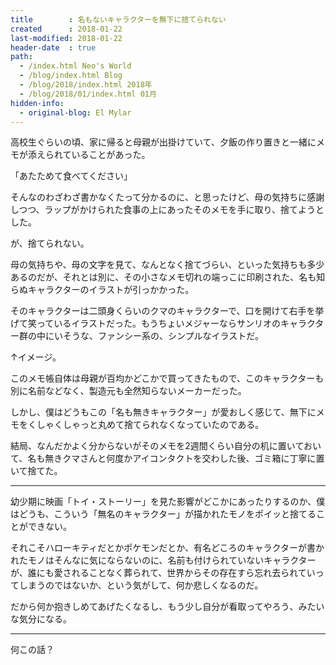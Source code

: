 ```yaml
---
title        : 名もないキャラクターを無下に捨てられない
created      : 2018-01-22
last-modified: 2018-01-22
header-date  : true
path:
  - /index.html Neo's World
  - /blog/index.html Blog
  - /blog/2018/index.html 2018年
  - /blog/2018/01/index.html 01月
hidden-info:
  - original-blog: El Mylar
---
```


高校生ぐらいの頃、家に帰ると母親が出掛けていて、夕飯の作り置きと一緒にメモが添えられていることがあった。

「あたためて食べてください」

そんなのわざわざ書かなくたって分かるのに、と思ったけど、母の気持ちに感謝しつつ、ラップがかけられた食事の上にあったそのメモを手に取り、捨てようとした。

が、捨てられない。

母の気持ちや、母の文字を見て、なんとなく捨てづらい、といった気持ちも多少あるのだが、それとは別に、その小さなメモ切れの端っこに印刷された、名も知らぬキャラクターのイラストが引っかかった。

そのキャラクターは二頭身くらいのクマのキャラクターで、口を開けて右手を挙げて笑っているイラストだった。もうちょいメジャーならサンリオのキャラクター群の中にいそうな、ファンシー系の、シンプルなイラストだ。

↑イメージ。

このメモ帳自体は母親が百均かどこかで買ってきたもので、このキャラクターも別に名前などなく、製造元も全然知らないメーカーだった。

しかし、僕はどうもこの「名も無きキャラクター」が愛おしく感じて、無下にメモをくしゃくしゃっと丸めて捨てられなくなっていたのである。

結局、なんだかよく分からないがそのメモを2週間くらい自分の机に置いておいて、名も無きクマさんと何度かアイコンタクトを交わした後、ゴミ箱に丁寧に置いて捨てた。

---

幼少期に映画「トイ・ストーリー」を見た影響がどこかにあったりするのか、僕はどうも、こういう「無名のキャラクター」が描かれたモノをポイッと捨てることができない。

それこそハローキティだとかポケモンだとか、有名どころのキャラクターが書かれたモノはそんなに気にならないのに、名前も付けられていないキャラクターが、誰にも愛されることなく葬られて、世界からその存在すら忘れ去られていってしまうのではないか、という気がして、何か悲しくなるのだ。

だから何か抱きしめてあげたくなるし、もう少し自分が看取ってやろう、みたいな気分になる。

---

何この話？
